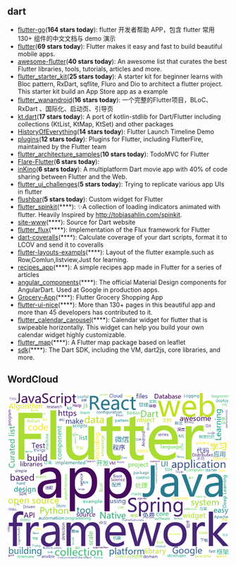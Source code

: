 
## dart
* [flutter-go](https://github.com/alibaba/flutter-go)(**164 stars today**): flutter 开发者帮助 APP，包含 flutter 常用 130+ 组件的中文文档与 demo 演示
* [flutter](https://github.com/flutter/flutter)(**69 stars today**): Flutter makes it easy and fast to build beautiful mobile apps.
* [awesome-flutter](https://github.com/Solido/awesome-flutter)(**40 stars today**): An awesome list that curates the best Flutter libraries, tools, tutorials, articles and more.
* [flutter_starter_kit](https://github.com/KingWu/flutter_starter_kit)(**25 stars today**): A starter kit for beginner learns with Bloc pattern, RxDart, sqflite, Fluro and Dio to architect a flutter project. This starter kit build an App Store app as a example
* [flutter_wanandroid](https://github.com/Sky24n/flutter_wanandroid)(**16 stars today**): 一个完整的Flutter项目，BLoC、RxDart 、国际化、启动页、引导页
* [kt.dart](https://github.com/passsy/kt.dart)(**17 stars today**): A port of kotlin-stdlib for Dart/Flutter including collections (KtList, KtMap, KtSet) and other packages
* [HistoryOfEverything](https://github.com/2d-inc/HistoryOfEverything)(**14 stars today**): Flutter Launch Timeline Demo
* [plugins](https://github.com/flutter/plugins)(**12 stars today**): Plugins for Flutter, including FlutterFire, maintained by the Flutter team
* [flutter_architecture_samples](https://github.com/brianegan/flutter_architecture_samples)(**10 stars today**): TodoMVC for Flutter
* [Flare-Flutter](https://github.com/2d-inc/Flare-Flutter)(**6 stars today**): 
* [inKino](https://github.com/roughike/inKino)(**6 stars today**): A multiplatform Dart movie app with 40% of code sharing between Flutter and the Web.
* [flutter_ui_challenges](https://github.com/lohanidamodar/flutter_ui_challenges)(**5 stars today**): Trying to replicate various app UIs in flutter
* [flushbar](https://github.com/AndreHaueisen/flushbar)(**5 stars today**): Custom widget for Flutter
* [flutter_spinkit](https://github.com/jogboms/flutter_spinkit)(****): ✨A collection of loading indicators animated with flutter. Heavily Inspired by http://tobiasahlin.com/spinkit.
* [site-www](https://github.com/dart-lang/site-www)(****): Source for Dart website
* [flutter_flux](https://github.com/google/flutter_flux)(****): Implementation of the Flux framework for Flutter
* [dart-coveralls](https://github.com/block-forest/dart-coveralls)(****): Calculate coverage of your dart scripts, format it to LCOV and send it to coveralls
* [flutter-layouts-exampls](https://github.com/nb312/flutter-layouts-exampls)(****): Layout of the flutter example.such as Row,Comlun,listview,Just for learning.
* [recipes_app](https://github.com/krolmic/recipes_app)(****): A simple recipes app made in Flutter for a series of articles
* [angular_components](https://github.com/dart-lang/angular_components)(****): The official Material Design components for AngularDart. Used at Google in production apps.
* [Grocery-App](https://github.com/Widle-Studio/Grocery-App)(****): Flutter Grocery Shopping App
* [flutter-ui-nice](https://github.com/nb312/flutter-ui-nice)(****): More than 130+ pages in this beautiful app and more than 45 developers has contributed to it.
* [flutter_calendar_carousel](https://github.com/dooboolab/flutter_calendar_carousel)(****): Calendar widget for flutter that is swipeable horizontally. This widget can help you build your own calendar widget highly customizable.
* [flutter_map](https://github.com/johnpryan/flutter_map)(****): A Flutter map package based on leaflet
* [sdk](https://github.com/dart-lang/sdk)(****): The Dart SDK, including the VM, dart2js, core libraries, and more.

## WordCloud
![](img/2018-09-28.png)
